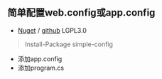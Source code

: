 ## 简单配置web.config或app.config

- [Nuget](https://www.nuget.org/packages/simple-config/) / [github](https://github.com/spadger/simple-config/) LGPL3.0

> Install-Package simple-config


- 添加app.config
- 添加program.cs